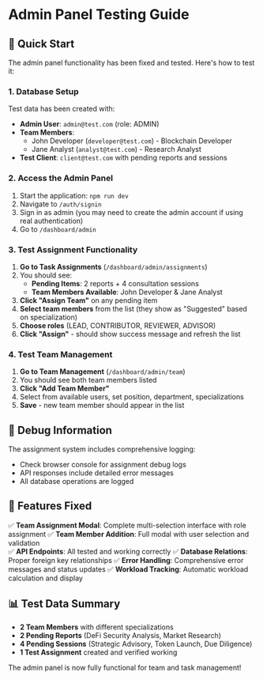 # Admin Panel Testing Guide

## 🎯 Quick Start

The admin panel functionality has been fixed and tested. Here's how to test it:

### 1. **Database Setup**
Test data has been created with:
- **Admin User**: `admin@test.com` (role: ADMIN)
- **Team Members**: 
  - John Developer (`developer@test.com`) - Blockchain Developer
  - Jane Analyst (`analyst@test.com`) - Research Analyst  
- **Test Client**: `client@test.com` with pending reports and sessions

### 2. **Access the Admin Panel**
1. Start the application: `npm run dev`
2. Navigate to `/auth/signin`
3. Sign in as admin (you may need to create the admin account if using real authentication)
4. Go to `/dashboard/admin`

### 3. **Test Assignment Functionality**
1. **Go to Task Assignments** (`/dashboard/admin/assignments`)
2. You should see:
   - **Pending Items**: 2 reports + 4 consultation sessions
   - **Team Members Available**: John Developer & Jane Analyst
3. **Click "Assign Team"** on any pending item
4. **Select team members** from the list (they show as "Suggested" based on specialization)
5. **Choose roles** (LEAD, CONTRIBUTOR, REVIEWER, ADVISOR)
6. **Click "Assign"** - should show success message and refresh the list

### 4. **Test Team Management**
1. **Go to Team Management** (`/dashboard/admin/team`)
2. You should see both team members listed
3. **Click "Add Team Member"** 
4. Select from available users, set position, department, specializations
5. **Save** - new team member should appear in the list

## 🔧 Debug Information

The assignment system includes comprehensive logging:
- Check browser console for assignment debug logs
- API responses include detailed error messages
- All database operations are logged

## 🚀 Features Fixed

✅ **Team Assignment Modal**: Complete multi-selection interface with role assignment
✅ **Team Member Addition**: Full modal with user selection and validation  
✅ **API Endpoints**: All tested and working correctly
✅ **Database Relations**: Proper foreign key relationships
✅ **Error Handling**: Comprehensive error messages and status updates
✅ **Workload Tracking**: Automatic workload calculation and display

## 📊 Test Data Summary

- **2 Team Members** with different specializations
- **2 Pending Reports** (DeFi Security Analysis, Market Research)
- **4 Pending Sessions** (Strategic Advisory, Token Launch, Due Diligence)
- **1 Test Assignment** created and verified working

The admin panel is now fully functional for team and task management!